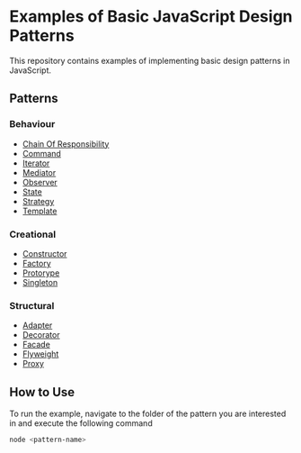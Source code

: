 # Examples of Basic JavaScript Design Patterns

This repository contains examples of implementing basic design patterns in JavaScript.

## Patterns

### Behaviour

- [Chain Of Responsibility](./behaviour/chainOfResponsibility.js)
- [Command](./behaviour/command.js)
- [Iterator](./behaviour/iterator.js)
- [Mediator](./behaviour/mediator.js)
- [Observer](./behaviour/observer.js)
- [State](./behaviour/state.js)
- [Strategy](./behaviour/strategy.js)
- [Template](./behaviour/template.js)

### Creational

- [Constructor](./creational/constructor.js)
- [Factory](./creational/factory.js)
- [Protorype](./creational/protorype.js)
- [Singleton](./creational/singleton.js)

### Structural

- [Adapter](./structural/adapter.js)
- [Decorator](./structural/decorator.js)
- [Facade](./structural/facade.js)
- [Flyweight](./structural/flyweight.js)
- [Proxy](./structural/proxy.js)

## How to Use

To run the example, navigate to the folder of the pattern you are interested in and execute the following command

```sh
node <pattern-name>
```
